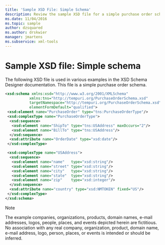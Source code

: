 ```yaml
---
title: 'Sample XSD File: Simple Schema'
description: Review the sample XSD file for a simple purchase order schema used in several examples in the XSD Schema Designer documentation.
ms.date: 11/04/2016
ms.topic: sample
author: dzsquared
ms.author: drskwier
manager: jmartens
ms.subservice: xml-tools
---
```

# Sample XSD file: Simple schema

The following XSD file is used in various examples in the XSD Schema Designer documentation. This file is a simple purchase order schema.

```xml
<xsd:schema xmlns:xsd="http://www.w3.org/2001/XMLSchema"
           xmlns:tns="http://tempuri.org/PurchaseOrderSchema.xsd"
           targetNamespace="http://tempuri.org/PurchaseOrderSchema.xsd"
           elementFormDefault="qualified">
 <xsd:element name="PurchaseOrder" type="tns:PurchaseOrderType"/>
 <xsd:complexType name="PurchaseOrderType">
  <xsd:sequence>
   <xsd:element name="ShipTo" type="tns:USAddress" maxOccurs="2"/>
   <xsd:element name="BillTo" type="tns:USAddress"/>
  </xsd:sequence>
  <xsd:attribute name="OrderDate" type="xsd:date"/>
 </xsd:complexType>

 <xsd:complexType name="USAddress">
  <xsd:sequence>
   <xsd:element name="name"   type="xsd:string"/>
   <xsd:element name="street" type="xsd:string"/>
   <xsd:element name="city"   type="xsd:string"/>
   <xsd:element name="state"  type="xsd:string"/>
   <xsd:element name="zip"    type="xsd:integer"/>
  </xsd:sequence>
  <xsd:attribute name="country" type="xsd:NMTOKEN" fixed="US"/>
 </xsd:complexType>
</xsd:schema>
```

> [!NOTE]
> The example companies, organizations, products, domain names, e-mail addresses, logos, people, places, and events depicted herein are fictitious. No association with any real company, organization, product, domain name, e-mail address, logo, person, places, or events is intended or should be inferred.
